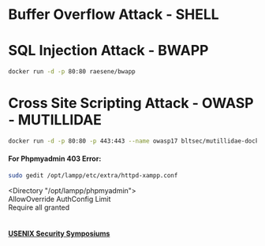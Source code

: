 # Buffer Overflow Attack - SHELL

# SQL Injection Attack - BWAPP
```bash
docker run -d -p 80:80 raesene/bwapp 
```

# Cross Site Scripting Attack - OWASP - MUTILLIDAE
```bash
docker run -d -p 80:80 -p 443:443 --name owasp17 bltsec/mutillidae-docker 
```

#### For Phpmyadmin 403 Error:

```bash
sudo gedit /opt/lampp/etc/extra/httpd-xampp.conf
```
<Directory "/opt/lampp/phpmyadmin"> <br/>
  AllowOverride AuthConfig Limit <br/>
  Require all granted <br/>
</Directory> <br/>


#### [USENIX Security Symposiums](https://www.usenix.org/conferences/byname/108)
